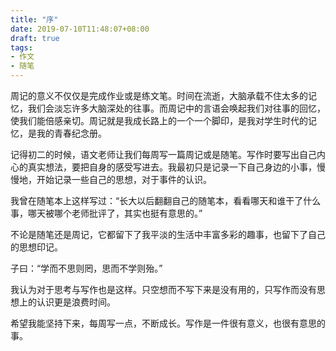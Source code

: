 ```yaml
---
title: "序"
date: 2019-07-10T11:48:07+08:00
draft: true
tags:
- 作文
- 随笔
---
```


周记的意义不仅仅是完成作业或是练文笔。时间在流逝，大脑承载不住太多的记忆，我们会淡忘许多大脑深处的往事。而周记中的言语会唤起我们对往事的回忆，使我们能倍感亲切。周记就是我成长路上的一个一个脚印，是我对学生时代的记忆，是我的青春纪念册。

<!--more-->

记得初二的时候，语文老师让我们每周写一篇周记或是随笔。写作时要写出自己内心的真实想法，要把自身的感受写进去。我最初只是记录一下自己身边的小事，慢慢地，开始记录一些自己的思想，对于事件的认识。

我曾在随笔本上这样写过：“长大以后翻翻自己的随笔本，看看哪天和谁干了什么事，哪天被哪个老师批评了，其实也挺有意思的。”

不论是随笔还是周记，它都留下了我平淡的生活中丰富多彩的趣事，也留下了自己的思想印记。

子曰：“学而不思则罔，思而不学则殆。”

我认为对于思考与写作也是这样。只空想而不写下来是没有用的，只写作而没有思想上的认识更是浪费时间。

希望我能坚持下来，每周写一点，不断成长。写作是一件很有意义，也很有意思的事。
